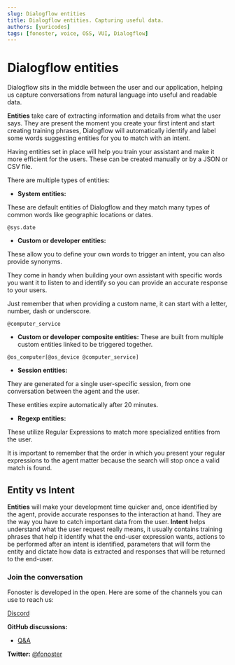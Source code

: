 ```yaml
---
slug: Dialogflow entities 
title: Dialogflow entities. Capturing useful data.
authors: [yuricodes]
tags: [fonoster, voice, OSS, VUI, Dialogflow]
---
```


# Dialogflow entities 

Dialogflow sits in the middle between the user and our application, helping us capture conversations from natural language into useful and readable data. 

**Entities** take care of extracting information and details from what the user says. They are present the moment you create your first intent and start
creating training phrases, Dialogflow will automatically identify and label some words suggesting entities for you to match with an intent.

Having entities set in place will help you train your assistant and make it more efficient for the users. These can be created manually or by a JSON or CSV file.

There are multiple types of entities:

- **System entities:**

These are default entities of Dialogflow and they match many types of common words like geographic locations or dates.
 
```
@sys.date
```

- **Custom or developer entities:**

These allow you to define your own words to trigger an intent, you can also provide synonyms. 

They come in handy when building your own assistant with specific words you want it to listen to and identify so you can provide 
an accurate response to your users. 

Just remember that when providing a custom name, it can start with a letter, number, dash or underscore. 

```
@computer_service
```

  - **Custom or developer composite entities:**
   These are built from multiple custom entities linked to be triggered together. 
   
   ```
   @os_computer[@os_device @computer_service]
   ```
- **Session entities:**

They are generated for a single user-specific session, from one conversation between the agent and the user.

These entities expire automatically after 20 minutes. 

- **Regexp entities:**

These utilize Regular Expressions to match more specialized entities from the user.

It is important to remember that the order in which you present your regular expressions to the agent matter because the search will stop once a valid match is found.

## Entity vs Intent 

**Entities** will make your development time quicker and, once identified by the agent, provide accurate responses to the interaction at hand. They are the way you have to catch important data from the user. **Intent** helps understand what the user request really means, it usually contains training phrases that help it identify what the end-user expression wants, actions to be performed after an intent is identified, parameters that will form the entity and dictate how data is extracted and responses that will be returned to the end-user.


### Join the conversation 

Fonoster is developed in the open. Here are some of the channels you can use to reach us: 

[Discord](https://discord.gg/4QWgSz4hTC)

**GitHub discussions:**
- [Q&A](https://github.com/fonoster/fonoster/discussions/categories/q-a) 

**Twitter:** [@fonoster](https://twitter.com/fonoster)


